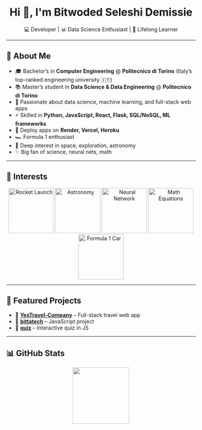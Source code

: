 <h1 align="center">
  Hi 👋, I'm Bitwoded Seleshi Demissie
</h1>

<p align="center">
  💻 Developer | 📊 Data Science Enthusiast | 🚀 Lifelong Learner
</p>

---

## 🧭 About Me

- 🎓 Bachelor’s in **Computer Engineering** @ **Politecnico di Torino** (Italy’s top-ranked engineering university 🇮🇹)  
- 📚 Master’s student in **Data Science & Data Engineering** @ **Politecnico di Torino**  
- 🌱 Passionate about data science, machine learning, and full-stack web apps  
- ⚡ Skilled in **Python, JavaScript, React, Flask, SQL/NoSQL, ML frameworks**  
- 🚀 Deploy apps on **Render, Vercel, Heroku**  
- 🏎️ Formula 1 enthusiast  
- 🌌 Deep interest in space, exploration, astronomy  
- ✨ Big fan of science, neural nets, math  

---

## 🎯 Interests

<p align="center">
  <!-- Rocket -->
  <img src="https://media.giphy.com/media/26xBEamXwaMSUbV72/giphy.gif" width="120" alt="Rocket Launch"/>
  
  <!-- Astronomy / Space -->
  <img src="https://media.giphy.com/media/3oEjI6SIIHBdRxXI40/giphy.gif" width="120" alt="Astronomy"/>
  
  <!-- Neural Networks / AI -->
  <img src="https://media.giphy.com/media/QTfX9Ejfra3ZmNxh6B/giphy.gif" width="120" alt="Neural Network"/>
  
  <!-- Math / Equations -->
  <img src="https://media.giphy.com/media/3o6Zt481isNVuQI1l6/giphy.gif" width="120" alt="Math Equations"/>
  
  <!-- Formula 1 / Car -->
  <img src="https://media.giphy.com/media/YknAouVrcbkiDvWUOR/giphy.gif" width="120" alt="Formula 1 Car"/>
</p>

---

## 🚀 Featured Projects

- 🔹 [**YesTravel-Company**](https://github.com/BitwodedSeleshiDemissie/YesTravel-Company) – Full-stack travel web app  
- 🔹 [**bittatech**](https://github.com/BitwodedSeleshiDemissie/bittatech) – JavaScript project  
- 🔹 [**quiz**](https://github.com/BitwodedSeleshiDemissie/quiz) – Interactive quiz in JS  

---

## 📊 GitHub Stats

<p align="center">
  <img height="150" src="https://github-readme-stats.vercel.app/api/top-langs/?username=BitwodedSeleshiDemissie&layout=compact&theme=radical" />
</p>
